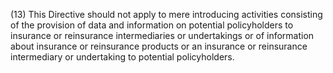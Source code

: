 (13) This Directive should not apply to mere introducing activities consisting of the provision of data and information on potential policyholders to insurance or reinsurance intermediaries or undertakings or of information about insurance or reinsurance products or an insurance or reinsurance intermediary or undertaking to potential policyholders.